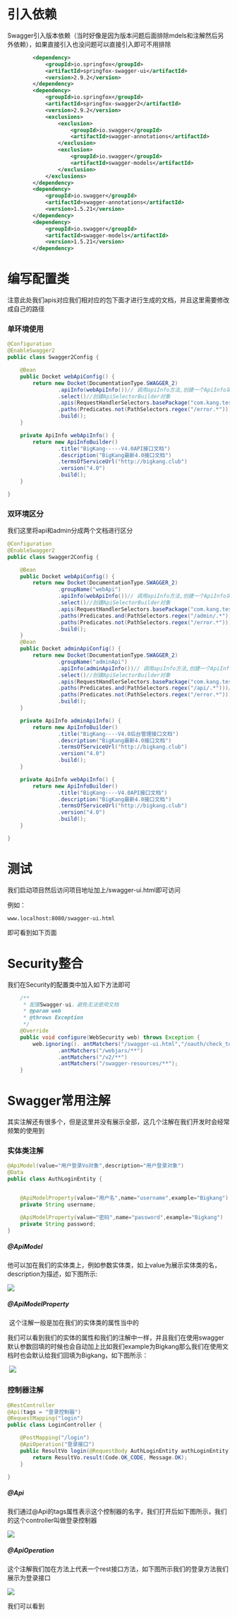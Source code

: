 # 引入依赖

​		Swagger引入版本依赖（当时好像是因为版本问题后面排除mdels和注解然后另外依赖），如果直接引入也没问题可以直接引入即可不用排除

```xml
        <dependency>
            <groupId>io.springfox</groupId>
            <artifactId>springfox-swagger-ui</artifactId>
            <version>2.9.2</version>
        </dependency>
        <dependency>
            <groupId>io.springfox</groupId>
            <artifactId>springfox-swagger2</artifactId>
            <version>2.9.2</version>
            <exclusions>
                <exclusion>
                    <groupId>io.swagger</groupId>
                    <artifactId>swagger-annotations</artifactId>
                </exclusion>
                <exclusion>
                    <groupId>io.swagger</groupId>
                    <artifactId>swagger-models</artifactId>
                </exclusion>
            </exclusions>
        </dependency>
        <dependency>
            <groupId>io.swagger</groupId>
            <artifactId>swagger-annotations</artifactId>
            <version>1.5.21</version>
        </dependency>
        <dependency>
            <groupId>io.swagger</groupId>
            <artifactId>swagger-models</artifactId>
            <version>1.5.21</version>
        </dependency>
```

# 编写配置类

注意此处我们apis对应我们相对应的包下面才进行生成的文档，并且这里需要修改成自己的路径

### 单环境使用

```java
@Configuration
@EnableSwagger2
public class Swagger2Config {

    @Bean
    public Docket webApiConfig() {
        return new Docket(DocumentationType.SWAGGER_2)
                .apiInfo(webApiInfo())// 调用apiInfo方法,创建一个ApiInfo实例,里面是展示在文档页面信息内容
                .select()//创建ApiSelectorBuilder对象
                .apis(RequestHandlerSelectors.basePackage("com.kang.test"))//扫描的包
                .paths(Predicates.not(PathSelectors.regex("/error.*")))//过滤掉错误路径
                .build();
    }

    private ApiInfo webApiInfo() {
        return new ApiInfoBuilder()
                .title("BigKang-----V4.0API接口文档")
                .description("BigKang最新4.0接口文档")
                .termsOfServiceUrl("http://bigkang.club")
                .version("4.0")
                .build();
    }

}

```

### 双环境区分

我们这里将api和admin分成两个文档进行区分

```java
@Configuration
@EnableSwagger2
public class Swagger2Config {

    @Bean
    public Docket webApiConfig() {
        return new Docket(DocumentationType.SWAGGER_2)
                .groupName("webApi")
                .apiInfo(webApiInfo())// 调用apiInfo方法,创建一个ApiInfo实例,里面是展示在文档页面信息内容
                .select()//创建ApiSelectorBuilder对象
                .apis(RequestHandlerSelectors.basePackage("com.kang.test"))//扫描的包
                .paths(Predicates.and(PathSelectors.regex("/admin/.*")))//过滤掉admin接口
                .paths(Predicates.not(PathSelectors.regex("/error.*")))//过滤掉错误路径
                .build();
    }
    @Bean
    public Docket adminApiConfig() {
        return new Docket(DocumentationType.SWAGGER_2)
                .groupName("adminApi")
                .apiInfo(adminApiInfo())// 调用apiInfo方法,创建一个ApiInfo实例,里面是展示在文档页面信息内容
                .select()//创建ApiSelectorBuilder对象
                .apis(RequestHandlerSelectors.basePackage("com.kang.test"))//扫描的包
                .paths(Predicates.and(PathSelectors.regex("/api/.*")))//过滤的接口
                .paths(Predicates.not(PathSelectors.regex("/error.*")))//过滤掉错误路径
                .build();
    }

    private ApiInfo adminApiInfo() {
        return new ApiInfoBuilder()
                .title("BigKang----V4.0后台管理接口文档")
                .description("BigKang最新4.0接口文档")
                .termsOfServiceUrl("http://bigkang.club")
                .version("4.0")
                .build();
    }

    private ApiInfo webApiInfo() {
        return new ApiInfoBuilder()
                .title("BigKang----V4.0API接口文档")
                .description("BigKang最新4.0接口文档")
                .termsOfServiceUrl("http://bigkang.club")
                .version("4.0")
                .build();
    }

}

```

# 测试

我们启动项目然后访问项目地址加上/swagger-ui.html即可访问

例如：

```http
www.localhost:8080/swagger-ui.html
```

即可看到如下页面

# Security整合

我们在Security的配置类中加入如下方法即可

```java
    /**
     * 配置Swagger-ui，避免无法使用文档
     * @param web
     * @throws Exception
     */
    @Override
    public void configure(WebSecurity web) throws Exception {
        web.ignoring(). antMatchers("/swagger-ui.html","/oauth/check_token")
                .antMatchers("/webjars/**")
                .antMatchers("/v2/**")
                .antMatchers("/swagger-resources/**");
    }
```

# Swagger常用注解

其实注解还有很多个，但是这里并没有展示全部，这几个注解在我们开发时会经常频繁的使用到

### 实体类注解

```java
@ApiModel(value="用户登录Vo对象",description="用户登录对象")
@Data
public class AuthLoginEntity {


    @ApiModelProperty(value="用户名",name="username",example="Bigkang")
    private String username;

    @ApiModelProperty(value="密码",name="password",example="Bigkang")
    private String password;
}
```

##### @ApiModel

他可以加在我们的实体类上，例如参数实体类，如上value为展示实体类的名，description为描述，如下图所示:

![](https://blog-kang.oss-cn-beijing.aliyuncs.com/UTOOLS1569568004143.png)

##### @ApiModelProperty

​		这个注解一般是加在我们的实体类的属性当中的

​		我们可以看到我们的实体的属性和我们的注解中一样，并且我们在使用swagger默认参数回填的时候也会自动加上比如我们example为Bigkang那么我们在使用文档时也会默认给我们回填为Bigkang，如下图所示：

​	![](https://blog-kang.oss-cn-beijing.aliyuncs.com/UTOOLS1569568252424.png)

### 控制器注解

```java
@RestController
@Api(tags = "登录控制器")
@RequestMapping("login")
public class LoginController {

    @PostMapping("/login")
    @ApiOperation("登录接口")
    public ResultVo login(@RequestBody AuthLoginEntity authLoginEntity){
        return ResultVo.result(Code.OK_CODE, Message.OK);
    }

}
```

##### @Api

我们通过@Api的tags属性表示这个控制器的名字，我们打开后如下图所示，我们的这个controller叫做登录控制器

![](https://blog-kang.oss-cn-beijing.aliyuncs.com/UTOOLS1569569286002.png)

##### @ApiOperation

这个注解我们加在方法上代表一个rest接口方法，如下图所示我们的登录方法我们展示为登录接口

![](https://blog-kang.oss-cn-beijing.aliyuncs.com/UTOOLS1569569436957.png)

我们可以看到